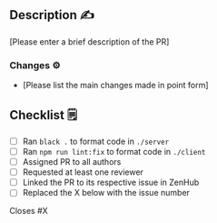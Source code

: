 ## Description ✍️

[Please enter a brief description of the PR]

### Changes ⚙️

* [Please list the main changes made in point form]

## Checklist 🗒

- [ ] Ran `black .` to format code in `./server`
- [ ] Ran `npm run lint:fix` to format code in `./client`
- [ ] Assigned PR to all authors
- [ ] Requested at least one reviewer
- [ ] Linked the PR to its respective issue in ZenHub
- [ ] Replaced the X below with the issue number

Closes #X
